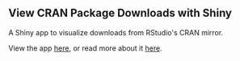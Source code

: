 View CRAN Package Downloads with Shiny
------------------

A Shiny app to visualize downloads from RStudio's CRAN mirror.

View the app [here](https://dgrtwo.shinyapps.io/cranview/), or read more about it [here](http://varianceexplained.org/r/cran-view).
